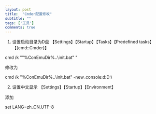 ```yaml
---
layout: post
title:  "Cmder配置修改"
subtitle: ""
tags: ['工具']
comments: true
---
```


1. 设置启动目录为D盘
【Settings】【Startup】【Tasks】【Predefined tasks】【{cmd::Cmder}】

cmd /k ""%ConEmuDir%\..\init.bat" "

修改为

cmd /k "%ConEmuDir%\..\init.bat"  -new_console:d:D:\

2. 设置中文显示
【Settings】【Startup】【Environment】

添加

set LANG=zh_CN.UTF-8

